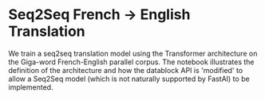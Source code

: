 # Seq2Seq French -> English Translation

We train a seq2seq translation model using the Transformer architecture on the Giga-word French-English parallel corpus. The notebook illustrates the definition of the architecture and how the datablock API is 'modified' to allow a Seq2Seq model (which is not naturally supported by FastAI) to be implemented.
